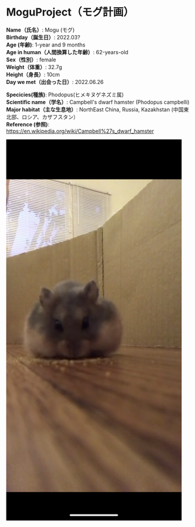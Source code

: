 # MoguProject（モグ計画）

  <b>Name（氏名）</b>: Mogu (モグ)<br/>
  <b>Birthday（誕生日）</b>: 2022.03?<br/>
  <b>Age (年齢)</b>: 1-year and 9 months<br/>
  <b>Age in human（人間換算した年齢）</b>: 62-years-old<br/>
  <b>Sex（性別）</b>: female<br/>
  <b>Weight（体重）</b>: 32.7g<br/>
  <b>Height（身長）</b>: 10cm<br/>
  <b>Day we met（出会った日）</b>: 2022.06.26<br/>

  <b>Specicies(種族)</b>: Phodopus(ヒメキヌゲネズミ属)<br/>
  <b>Scientific name（学名）</b>: Campbell's dwarf hamster (Phodopus campbelli) <br/>
  <b>Major habitat（主な生息地）</b>: NorthEast China, Russia, Kazakhstan (中国東北部、ロシア、カザフスタン）<br/>
  <b>Reference (参照)</b>: https://en.wikipedia.org/wiki/Campbell%27s_dwarf_hamster<br/>




![Alt text](/Images/Screenshot_20231223-120154.png?raw=true "Optional Title")

